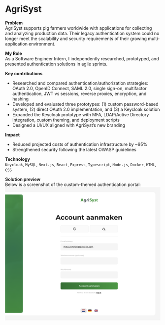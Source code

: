 # AgriSyst
**Problem**<br>
AgriSyst supports pig farmers worldwide with applications for collecting and analyzing production data. Their legacy authentication system could no longer meet the scalability and security requirements of their growing multi-application environment.

**My Role**<br>
As a Software Engineer Intern, I independently researched, prototyped, and presented authentication solutions in agile sprints.

**Key contributions**<br>
- Researched and compared authentication/authorization strategies: OAuth 2.0, OpenID Connect, SAML 2.0, single sign-on, multifactor authentication, JWT vs sessions, reverse proxies, encryption, and hashing
- Developed and evaluated three prototypes: (1) custom password-based system, (2) direct OAuth 2.0 implementation, and (3) a Keycloak solution
- Expanded the Keycloak prototype with MFA, LDAP/Active Directory integration, custom theming, and deployment scripts
- Designed a UI/UX aligned with AgriSyst’s new branding

**Impact**<br>
- Reduced projected costs of authentication infrastructure by ~95%
- Strengthened security following the latest OWASP guidelines

**Technology**<br>
`Keycloak`, `MySQL`, `Next.js`, `React`, `Express`, `Typescript`, `Node.js`, `Docker`, `HTML`, `CSS`

**Solution preview**<br>
Below is a screenshot of the custom-themed authentication portal:
![UI design AgriSyst auth portal](../assets/images/agrisyst.png)
